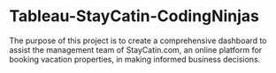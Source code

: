 # Tableau-StayCatin-CodingNinjas
The purpose of this project is to create a comprehensive dashboard to assist the management team of StayCatin.com, an online platform for booking vacation properties, in making informed business decisions.
